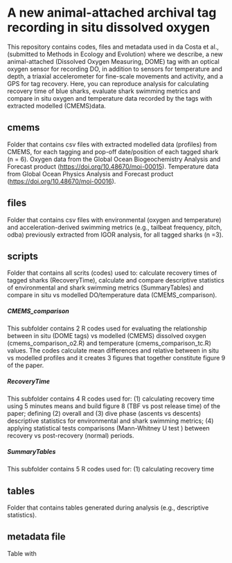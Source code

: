 # A new animal-attached archival tag recording in situ dissolved oxygen
This repository contains codes, files and metadata used in da Costa et al., (submitted to Methods in Ecology and Evolution) where we describe, a new animal-attached (Dissolved Oxygen Measuring, DOME) tag 
with an optical oxygen sensor for recording DO, in addition to sensors for temperature and depth, a triaxial accelerometer for fine-scale movements and activity, and a GPS for tag recovery. 
Here, you can reproduce analysis for calculating recovery time of blue sharks, evaluate shark swimming metrics and compare in situ oxygen and temperature data recorded by the tags with extracted modelled (CMEMS)data.

## cmems
Folder that contains csv files with extracted modelled data (profiles) from CMEMS, for each tagging and pop-off date/position of each tagged shark (n = 6).
Oxygen data from the Global Ocean Biogeochemistry Analysis and Forecast product (https://doi.org/10.48670/moi-00015).
Temperature data from Global Ocean Physics Analysis and Forecast product (https://doi.org/10.48670/moi-00016).

## files
Folder that contains csv files with environmental (oxygen and temperature) and acceleration-derived swimming metrics (e.g., tailbeat frequency, pitch, odba) previously extracted from IGOR analysis, for all tagged 
sharks (n =3). 

## scripts
Folder that contains all scrits (codes) used to: calculate recovery times of tagged sharks (RecoveryTime), calculate and compare descriptive statistics of environmental and shark swimming metrics (SummaryTables)
and compare in situ vs modelled DO/temperature data (CMEMS_comparison).

##### CMEMS_comparison
This subfolder contains 2 R codes used for evaluating the relationship between in situ (DOME tags) vs modelled (CMEMS) dissolved oxygen (cmems_comparison_o2.R) and temperature (cmems_comparison_tc.R) values.
The codes calculate mean differences and relative between in situ vs modelled profiles and it creates 3 figures that together constitute figure 9 of the paper.

##### RecoveryTime
This subfolder contains 4 R codes used for: (1) calculating recovery time using 5 minutes means and build figure 8 (TBF vs post release time) of the paper; defining (2) overall and (3) dive phase (ascents vs descents) descriptive statistics for environmental and shark swimming metrics; (4) applying statistical tests comparisons (Mann-Whitney U test ) between recovery vs post-recovery (normal) periods. 

##### SummaryTables
This subfolder contains 5 R codes used for: (1) calculating recovery time

## tables
Folder that contains tables generated during analysis (e.g., descriptive statistics).

## metadata file
Table with
